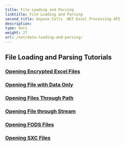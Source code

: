 ```yaml
---
title: File Loading and Parsing
linktitle: File Loading and Parsing
second_title: Aspose.Cells .NET Excel Processing API
description: 
type: docs
weight: 27
url: /net/data-loading-and-parsing/
---
```


## File Loading and Parsing Tutorials
### [Opening Encrypted Excel Files](./opening-encrypted-excel-files/)
### [Opening File with Data Only](./opening-file-with-data-only/)
### [Opening Files Through Path](./opening-files-through-path/)
### [Opening File through Stream](./opening-file-through-stream/)
### [Opening FODS Files](./opening-fods-files/)
### [Opening SXC Files](./opening-sxc-files/)